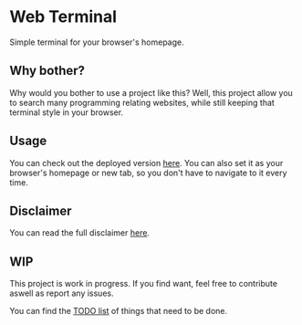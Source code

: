 # Web Terminal

Simple terminal for your browser's homepage.

## Why bother?
Why would you bother to use a project like this? Well, this project allow you to search many programming relating websites, while still keeping that terminal style in your browser.

## Usage
You can check out the deployed version [here](https://x-legendary.github.io/Web-Terminal/). You can also set it as your browser's homepage or new tab, so you don't have to navigate to it every time.

## Disclaimer
You can read the full disclaimer [here](https://github.com/X-Legendary/Web-Terminal/blob/main/docs/disclaimer.md).

## WIP
This project is work in progress. If you find want, feel free to contribute aswell as report any issues.

You can find the [TODO list](https://github.com/X-Legendary/Web-Terminal/blob/main/docs/TODO.md) of things that need to be done.
 